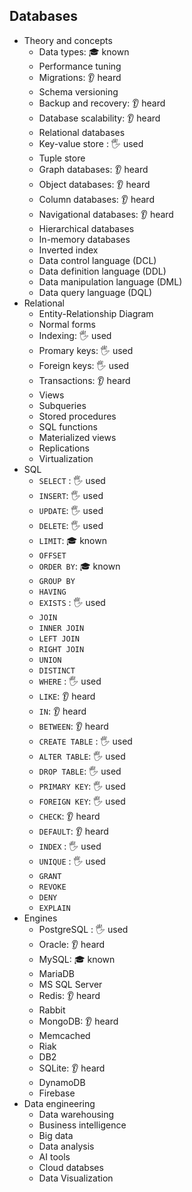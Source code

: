 ## Databases

- Theory and concepts
  - Data types: 🎓 known
  - Performance tuning
  - Migrations: 👂 heard
  - Schema versioning
  - Backup and recovery: 👂 heard
  - Database scalability: 👂 heard
  - Relational databases
  - Key-value store \: 🖐️ used
  - Tuple store
  - Graph databases: 👂 heard
  - Object databases: 👂 heard
  - Column databases: 👂 heard
  - Navigational databases: 👂 heard
  - Hierarchical databases
  - In-memory databases
  - Inverted index
  - Data control language (DCL)
  - Data definition language (DDL)
  - Data manipulation language (DML)
  - Data query language (DQL)
- Relational
  - Entity-Relationship Diagram
  - Normal forms
  - Indexing\: 🖐️ used
  - Promary keys\: 🖐️ used
  - Foreign keys\: 🖐️ used
  - Transactions: 👂 heard
  - Views
  - Subqueries
  - Stored procedures
  - SQL functions
  - Materialized views
  - Replications
  - Virtualization
- SQL
  - `SELECT` \: 🖐️ used
  - `INSERT`\: 🖐️ used
  - `UPDATE`\: 🖐️ used
  - `DELETE`\: 🖐️ used
  - `LIMIT`: 🎓 known
  - `OFFSET`
  - `ORDER BY`: 🎓 known
  - `GROUP BY`
  - `HAVING`
  - `EXISTS` \: 🖐️ used
  - `JOIN`
  - `INNER JOIN`
  - `LEFT JOIN`
  - `RIGHT JOIN`
  - `UNION`
  - `DISTINCT`
  - `WHERE` \: 🖐️ used
  - `LIKE`: 👂 heard
  - `IN`: 👂 heard
  - `BETWEEN`: 👂 heard
  - `CREATE TABLE` \: 🖐️ used
  - `ALTER TABLE`\: 🖐️ used
  - `DROP TABLE`\: 🖐️ used
  - `PRIMARY KEY`\: 🖐️ used
  - `FOREIGN KEY`\: 🖐️ used
  - `CHECK`: 👂 heard
  - `DEFAULT`: 👂 heard
  - `INDEX` \: 🖐️ used
  - `UNIQUE` \: 🖐️ used
  - `GRANT`
  - `REVOKE`
  - `DENY`
  - `EXPLAIN`
- Engines
  - PostgreSQL \: 🖐️ used
  - Oracle: 👂 heard
  - MySQL: 🎓 known
  - MariaDB
  - MS SQL Server
  - Redis: 👂 heard
  - Rabbit
  - MongoDB: 👂 heard
  - Memcached
  - Riak
  - DB2
  - SQLite: 👂 heard
  - DynamoDB
  - Firebase
- Data engineering
  - Data warehousing
  - Business intelligence
  - Big data
  - Data analysis
  - AI tools
  - Cloud databses
  - Data Visualization
